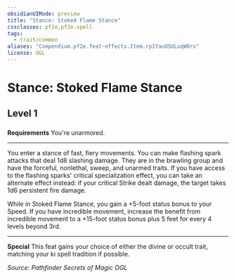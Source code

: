 ```yaml
---
obsidianUIMode: preview
title: "Stance: Stoked Flame Stance"
cssclasses: pf2e,pf2e-spell
tags:
  - trait/common
aliases: "Compendium.pf2e.feat-effects.Item.rp1YauUSULuqW8rs"
license: OGL
---
```

# Stance: Stoked Flame Stance
## Level 1
### 






**Requirements** You're unarmored.

* * *

You enter a stance of fast, fiery movements. You can make flashing spark attacks that deal 1d8 slashing damage. They are in the brawling group and have the forceful, nonlethal, sweep, and unarmed traits. If you have access to the flashing sparks' critical specialization effect, you can take an alternate effect instead: if your critical Strike dealt damage, the target takes 1d6 persistent fire damage.

While in Stoked Flame Stance, you gain a +5-foot status bonus to your Speed. If you have incredible movement, increase the benefit from incredible movement to a +15-foot status bonus plus 5 feet for every 4 levels beyond 3rd.

* * *

**Special** This feat gains your choice of either the divine or occult trait, matching your ki spell tradition if possible.

*Source: Pathfinder Secrets of Magic*
*OGL*